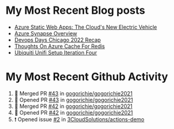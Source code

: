 # My Most Recent Blog posts
<!-- BLOG-POST-LIST:START -->
- [Azure Static Web Apps: The Cloud&#39;s New Electric Vehicle](https://www.gogorichie.com/blog/microsoft/azurespringcleaning2023/)
- [Azure Synapse Overview](https://www.gogorichie.com/blog/microsoft/azure-synapse-overview/)
- [Devops Days Chicago 2022 Recap](https://www.gogorichie.com/blog/devopsdayschicago2022recap/)
- [Thoughts On Azure Cache For Redis](https://www.gogorichie.com/blog/microsoft/thoughts-on-azure-cache-4-redis/)
- [Ubiquiti Unifi Setup Iteration Four](https://www.gogorichie.com/blog/ubiquiti-unifi-setup-iteration-four/)
<!-- BLOG-POST-LIST:END -->


# My Most Recent Github Activity
<!--START_SECTION:activity-->
1. 🎉 Merged PR [#43](https://github.com/gogorichie/gogorichie2021/pull/43) in [gogorichie/gogorichie2021](https://github.com/gogorichie/gogorichie2021)
2. 💪 Opened PR [#43](https://github.com/gogorichie/gogorichie2021/pull/43) in [gogorichie/gogorichie2021](https://github.com/gogorichie/gogorichie2021)
3. 🎉 Merged PR [#42](https://github.com/gogorichie/gogorichie2021/pull/42) in [gogorichie/gogorichie2021](https://github.com/gogorichie/gogorichie2021)
4. 💪 Opened PR [#42](https://github.com/gogorichie/gogorichie2021/pull/42) in [gogorichie/gogorichie2021](https://github.com/gogorichie/gogorichie2021)
5. ❗️ Opened issue [#2](https://github.com/3CloudSolutions/actions-demo/issues/2) in [3CloudSolutions/actions-demo](https://github.com/3CloudSolutions/actions-demo)
<!--END_SECTION:activity-->

